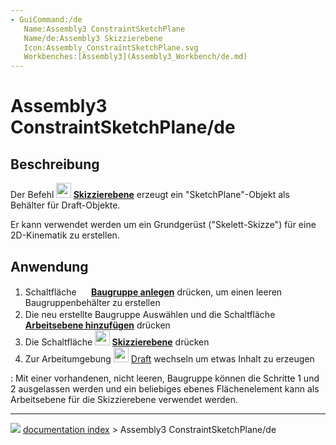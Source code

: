 ```yaml
---
- GuiCommand:/de
   Name:Assembly3 ConstraintSketchPlane
   Name/de:Assembly3 Skizzierebene
   Icon:Assembly_ConstraintSketchPlane.svg
   Workbenches:[Assembly3](Assembly3_Workbench/de.md)
---
```


# Assembly3 ConstraintSketchPlane/de

## Beschreibung

Der Befehl **<img src="images/Assembly_ConstraintSketchPlane.svg" width=24px> [Skizzierebene](Assembly3_ConstraintSketchPlane/de.md)** erzeugt ein \"SketchPlane\"-Objekt als Behälter für Draft-Objekte.

Er kann verwendet werden um ein Grundgerüst (\"Skelett-Skizze\") für eine 2D-Kinematik zu erstellen.

## Anwendung

1.  Schaltfläche **<img src="images/Assembly_New_Assembly.svg‎‎" width=16px> [Baugruppe anlegen](Assembly3_CreateAssembly/de.md)** drücken, um einen leeren Baugruppenbehälter zu erstellen
2.  Die neu erstellte Baugruppe Auswählen und die Schaltfläche **<img src="images/Assembly_Add_Workplane.svg‎‎" width=16px> [Arbeitsebene hinzufügen](Assembly3_AddWorkplane/de.md)** drücken
3.  Die Schaltfläche **<img src="images/Assembly_ConstraintSketchPlane.svg" width=24px> [Skizzierebene](Assembly3_ConstraintSketchPlane/de.md)** drücken
4.  Zur Arbeitumgebung <img alt="" src=images/Workbench_Draft.svg  style="width:24px;"> [Draft](Draft_Workbench/de.md) wechseln um etwas Inhalt zu erzeugen

:   Mit einer vorhandenen, nicht leeren, Baugruppe können die Schritte 1 und 2 ausgelassen werden und ein beliebiges ebenes Flächenelement kann als Arbeitsebene für die Skizzierebene verwendet werden.



---
![](images/Button_right.svg) [documentation index](../README.md) > Assembly3 ConstraintSketchPlane/de
